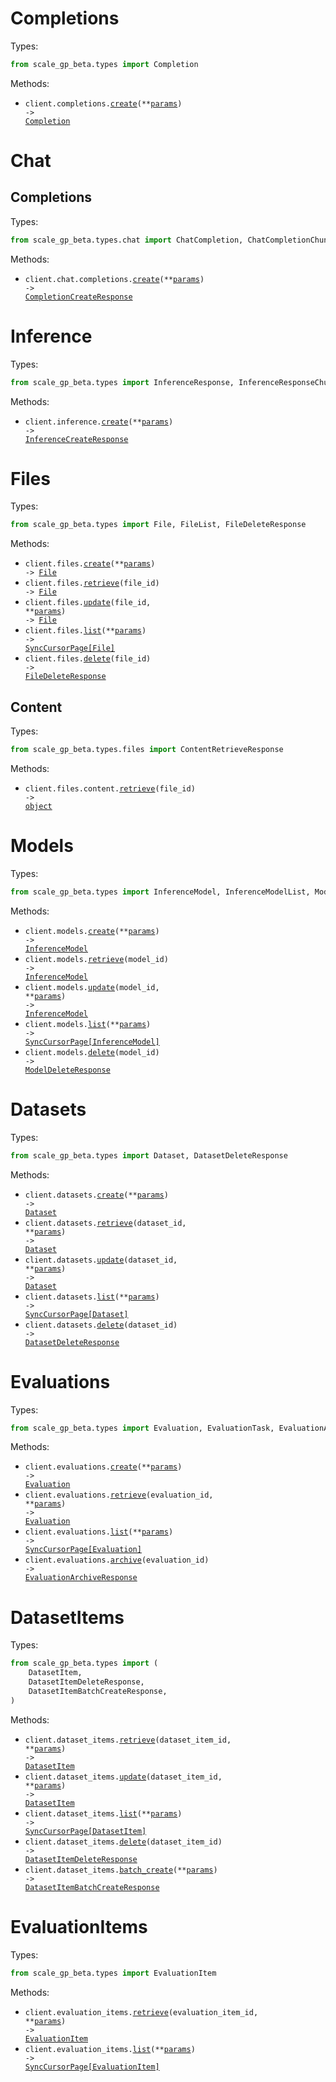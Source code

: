 # Completions

Types:

```python
from scale_gp_beta.types import Completion
```

Methods:

- <code title="post /v5/completions">client.completions.<a href="./src/scale_gp_beta/resources/completions.py">create</a>(\*\*<a href="src/scale_gp_beta/types/completion_create_params.py">params</a>) -> <a href="./src/scale_gp_beta/types/completion.py">Completion</a></code>

# Chat

## Completions

Types:

```python
from scale_gp_beta.types.chat import ChatCompletion, ChatCompletionChunk, CompletionCreateResponse
```

Methods:

- <code title="post /v5/chat/completions">client.chat.completions.<a href="./src/scale_gp_beta/resources/chat/completions.py">create</a>(\*\*<a href="src/scale_gp_beta/types/chat/completion_create_params.py">params</a>) -> <a href="./src/scale_gp_beta/types/chat/completion_create_response.py">CompletionCreateResponse</a></code>

# Inference

Types:

```python
from scale_gp_beta.types import InferenceResponse, InferenceResponseChunk, InferenceCreateResponse
```

Methods:

- <code title="post /v5/inference">client.inference.<a href="./src/scale_gp_beta/resources/inference.py">create</a>(\*\*<a href="src/scale_gp_beta/types/inference_create_params.py">params</a>) -> <a href="./src/scale_gp_beta/types/inference_create_response.py">InferenceCreateResponse</a></code>

# Files

Types:

```python
from scale_gp_beta.types import File, FileList, FileDeleteResponse
```

Methods:

- <code title="post /v5/files">client.files.<a href="./src/scale_gp_beta/resources/files/files.py">create</a>(\*\*<a href="src/scale_gp_beta/types/file_create_params.py">params</a>) -> <a href="./src/scale_gp_beta/types/file.py">File</a></code>
- <code title="get /v5/files/{file_id}">client.files.<a href="./src/scale_gp_beta/resources/files/files.py">retrieve</a>(file_id) -> <a href="./src/scale_gp_beta/types/file.py">File</a></code>
- <code title="patch /v5/files/{file_id}">client.files.<a href="./src/scale_gp_beta/resources/files/files.py">update</a>(file_id, \*\*<a href="src/scale_gp_beta/types/file_update_params.py">params</a>) -> <a href="./src/scale_gp_beta/types/file.py">File</a></code>
- <code title="get /v5/files">client.files.<a href="./src/scale_gp_beta/resources/files/files.py">list</a>(\*\*<a href="src/scale_gp_beta/types/file_list_params.py">params</a>) -> <a href="./src/scale_gp_beta/types/file.py">SyncCursorPage[File]</a></code>
- <code title="delete /v5/files/{file_id}">client.files.<a href="./src/scale_gp_beta/resources/files/files.py">delete</a>(file_id) -> <a href="./src/scale_gp_beta/types/file_delete_response.py">FileDeleteResponse</a></code>

## Content

Types:

```python
from scale_gp_beta.types.files import ContentRetrieveResponse
```

Methods:

- <code title="get /v5/files/{file_id}/content">client.files.content.<a href="./src/scale_gp_beta/resources/files/content.py">retrieve</a>(file_id) -> <a href="./src/scale_gp_beta/types/files/content_retrieve_response.py">object</a></code>

# Models

Types:

```python
from scale_gp_beta.types import InferenceModel, InferenceModelList, ModelDeleteResponse
```

Methods:

- <code title="post /v5/models">client.models.<a href="./src/scale_gp_beta/resources/models.py">create</a>(\*\*<a href="src/scale_gp_beta/types/model_create_params.py">params</a>) -> <a href="./src/scale_gp_beta/types/inference_model.py">InferenceModel</a></code>
- <code title="get /v5/models/{model_id}">client.models.<a href="./src/scale_gp_beta/resources/models.py">retrieve</a>(model_id) -> <a href="./src/scale_gp_beta/types/inference_model.py">InferenceModel</a></code>
- <code title="patch /v5/models/{model_id}">client.models.<a href="./src/scale_gp_beta/resources/models.py">update</a>(model_id, \*\*<a href="src/scale_gp_beta/types/model_update_params.py">params</a>) -> <a href="./src/scale_gp_beta/types/inference_model.py">InferenceModel</a></code>
- <code title="get /v5/models">client.models.<a href="./src/scale_gp_beta/resources/models.py">list</a>(\*\*<a href="src/scale_gp_beta/types/model_list_params.py">params</a>) -> <a href="./src/scale_gp_beta/types/inference_model.py">SyncCursorPage[InferenceModel]</a></code>
- <code title="delete /v5/models/{model_id}">client.models.<a href="./src/scale_gp_beta/resources/models.py">delete</a>(model_id) -> <a href="./src/scale_gp_beta/types/model_delete_response.py">ModelDeleteResponse</a></code>

# Datasets

Types:

```python
from scale_gp_beta.types import Dataset, DatasetDeleteResponse
```

Methods:

- <code title="post /v5/datasets">client.datasets.<a href="./src/scale_gp_beta/resources/datasets.py">create</a>(\*\*<a href="src/scale_gp_beta/types/dataset_create_params.py">params</a>) -> <a href="./src/scale_gp_beta/types/dataset.py">Dataset</a></code>
- <code title="get /v5/datasets/{dataset_id}">client.datasets.<a href="./src/scale_gp_beta/resources/datasets.py">retrieve</a>(dataset_id, \*\*<a href="src/scale_gp_beta/types/dataset_retrieve_params.py">params</a>) -> <a href="./src/scale_gp_beta/types/dataset.py">Dataset</a></code>
- <code title="patch /v5/datasets/{dataset_id}">client.datasets.<a href="./src/scale_gp_beta/resources/datasets.py">update</a>(dataset_id, \*\*<a href="src/scale_gp_beta/types/dataset_update_params.py">params</a>) -> <a href="./src/scale_gp_beta/types/dataset.py">Dataset</a></code>
- <code title="get /v5/datasets">client.datasets.<a href="./src/scale_gp_beta/resources/datasets.py">list</a>(\*\*<a href="src/scale_gp_beta/types/dataset_list_params.py">params</a>) -> <a href="./src/scale_gp_beta/types/dataset.py">SyncCursorPage[Dataset]</a></code>
- <code title="delete /v5/datasets/{dataset_id}">client.datasets.<a href="./src/scale_gp_beta/resources/datasets.py">delete</a>(dataset_id) -> <a href="./src/scale_gp_beta/types/dataset_delete_response.py">DatasetDeleteResponse</a></code>

# Evaluations

Types:

```python
from scale_gp_beta.types import Evaluation, EvaluationTask, EvaluationArchiveResponse
```

Methods:

- <code title="post /v5/evaluations">client.evaluations.<a href="./src/scale_gp_beta/resources/evaluations.py">create</a>(\*\*<a href="src/scale_gp_beta/types/evaluation_create_params.py">params</a>) -> <a href="./src/scale_gp_beta/types/evaluation.py">Evaluation</a></code>
- <code title="get /v5/evaluations/{evaluation_id}">client.evaluations.<a href="./src/scale_gp_beta/resources/evaluations.py">retrieve</a>(evaluation_id, \*\*<a href="src/scale_gp_beta/types/evaluation_retrieve_params.py">params</a>) -> <a href="./src/scale_gp_beta/types/evaluation.py">Evaluation</a></code>
- <code title="get /v5/evaluations">client.evaluations.<a href="./src/scale_gp_beta/resources/evaluations.py">list</a>(\*\*<a href="src/scale_gp_beta/types/evaluation_list_params.py">params</a>) -> <a href="./src/scale_gp_beta/types/evaluation.py">SyncCursorPage[Evaluation]</a></code>
- <code title="delete /v5/evaluations/{evaluation_id}">client.evaluations.<a href="./src/scale_gp_beta/resources/evaluations.py">archive</a>(evaluation_id) -> <a href="./src/scale_gp_beta/types/evaluation_archive_response.py">EvaluationArchiveResponse</a></code>

# DatasetItems

Types:

```python
from scale_gp_beta.types import (
    DatasetItem,
    DatasetItemDeleteResponse,
    DatasetItemBatchCreateResponse,
)
```

Methods:

- <code title="get /v5/dataset-items/{dataset_item_id}">client.dataset_items.<a href="./src/scale_gp_beta/resources/dataset_items.py">retrieve</a>(dataset_item_id, \*\*<a href="src/scale_gp_beta/types/dataset_item_retrieve_params.py">params</a>) -> <a href="./src/scale_gp_beta/types/dataset_item.py">DatasetItem</a></code>
- <code title="patch /v5/dataset-items/{dataset_item_id}">client.dataset_items.<a href="./src/scale_gp_beta/resources/dataset_items.py">update</a>(dataset_item_id, \*\*<a href="src/scale_gp_beta/types/dataset_item_update_params.py">params</a>) -> <a href="./src/scale_gp_beta/types/dataset_item.py">DatasetItem</a></code>
- <code title="get /v5/dataset-items">client.dataset_items.<a href="./src/scale_gp_beta/resources/dataset_items.py">list</a>(\*\*<a href="src/scale_gp_beta/types/dataset_item_list_params.py">params</a>) -> <a href="./src/scale_gp_beta/types/dataset_item.py">SyncCursorPage[DatasetItem]</a></code>
- <code title="delete /v5/dataset-items/{dataset_item_id}">client.dataset_items.<a href="./src/scale_gp_beta/resources/dataset_items.py">delete</a>(dataset_item_id) -> <a href="./src/scale_gp_beta/types/dataset_item_delete_response.py">DatasetItemDeleteResponse</a></code>
- <code title="post /v5/dataset-items/batch">client.dataset_items.<a href="./src/scale_gp_beta/resources/dataset_items.py">batch_create</a>(\*\*<a href="src/scale_gp_beta/types/dataset_item_batch_create_params.py">params</a>) -> <a href="./src/scale_gp_beta/types/dataset_item_batch_create_response.py">DatasetItemBatchCreateResponse</a></code>

# EvaluationItems

Types:

```python
from scale_gp_beta.types import EvaluationItem
```

Methods:

- <code title="get /v5/evaluation-items/{evaluation_item_id}">client.evaluation_items.<a href="./src/scale_gp_beta/resources/evaluation_items.py">retrieve</a>(evaluation_item_id, \*\*<a href="src/scale_gp_beta/types/evaluation_item_retrieve_params.py">params</a>) -> <a href="./src/scale_gp_beta/types/evaluation_item.py">EvaluationItem</a></code>
- <code title="get /v5/evaluation-items">client.evaluation_items.<a href="./src/scale_gp_beta/resources/evaluation_items.py">list</a>(\*\*<a href="src/scale_gp_beta/types/evaluation_item_list_params.py">params</a>) -> <a href="./src/scale_gp_beta/types/evaluation_item.py">SyncCursorPage[EvaluationItem]</a></code>
